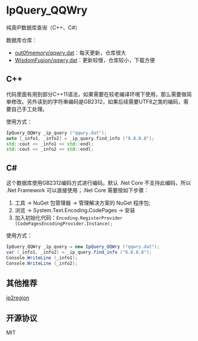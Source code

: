 # IpQuery_QQWry

纯真IP数据库查询（C++、C#）

数据库仓库：

- [out0fmemory/qqwry.dat](https://github.com/out0fmemory/qqwry.dat)：每天更新，仓库很大
- [WisdomFusion/qqwry.dat](https://github.com/WisdomFusion/qqwry.dat)：更新较慢，仓库较小，下载方便

## C++

代码里面有用到部分C++11语法，如果需要在较老编译环境下使用，那么需要做简单修改。另外读到的字符串编码是GB2312，如果后续需要UTF8之类的编码，需要自己手工处理。

使用方式：

```cpp
IpQuery_QQWry _ip_query ("qqwry.dat");
auto [_info1, _info2] = _ip_query.find_info ("8.8.8.8");
std::cout << _info1 << std::endl;
std::cout << _info2 << std::endl;
```

## C\#

这个数据库使用GB2312编码方式进行编码。默认 .Net Core 不支持此编码，所以 .Net Framework 可以直接使用；.Net Core 需要按如下步骤：

1. 工具 -> NuGet 包管理器 -> 管理解决方案的 NuGet 程序包;
2. 浏览 -> System.Text.Encoding.CodePages -> 安装
3. 加入初始化代码：`Encoding.RegisterProvider (CodePagesEncodingProvider.Instance);`

使用方式：

```csharp
IpQuery_QQWry _ip_query = new IpQuery_QQWry ("qqwry.dat");
var (_info1, _info2) = _ip_query.find_info ("8.8.8.8");
Console.WriteLine (_info1);
Console.WriteLine (_info2);
```

## 其他推荐

[ip2region](https://github.com/lionsoul2014/ip2region)

## 开源协议

MIT
